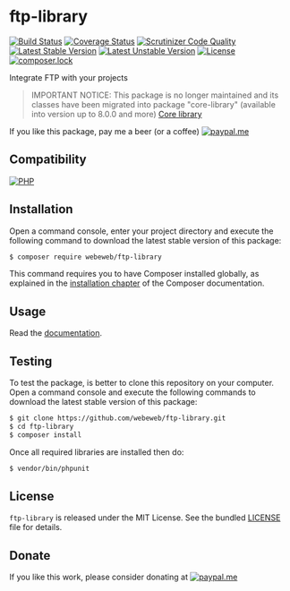 ftp-library
===========

[![Build Status](https://img.shields.io/github/workflow/status/webeweb/ftp-library/build?style=flat-square)](https://github.com/webeweb/ftp-library/actions)
[![Coverage Status](https://img.shields.io/coveralls/github/webeweb/ftp-library/master.svg?style=flat-square)](https://coveralls.io/github/webeweb/ftp-library?branch=master)
[![Scrutinizer Code Quality](https://img.shields.io/scrutinizer/quality/g/webeweb/ftp-library/master.svg?style=flat-square)](https://scrutinizer-ci.com/g/webeweb/ftp-library/?branch=master)
[![Latest Stable Version](https://img.shields.io/packagist/v/webeweb/ftp-library.svg?style=flat-square)](https://packagist.org/packages/webeweb/ftp-library)
[![Latest Unstable Version](https://img.shields.io/packagist/vpre/webeweb/ftp-library.svg?style=flat-square)](https://packagist.org/packages/webeweb/ftp-library)
[![License](https://img.shields.io/packagist/l/webeweb/ftp-library.svg?style=flat-square)](https://packagist.org/packages/webeweb/ftp-library)
[![composer.lock](https://img.shields.io/badge/.lock-uncommited-important.svg?style=flat-square)](https://packagist.org/packages/webeweb/ftp-library)

Integrate FTP with your projects

> IMPORTANT NOTICE: This package is no longer maintained and its classes have
> been migrated into package "core-library" (available into version up to 8.0.0
> and more) [Core library](https://github.com/webeweb/core-library/)

If you like this package, pay me a beer (or a coffee)
[![paypal.me](https://img.shields.io/badge/paypal.me-webeweb-0070ba.svg?style=flat-square&logo=paypal)](https://www.paypal.me/webeweb)

## Compatibility

[![PHP](https://img.shields.io/packagist/php-v/webeweb/ftp-library.svg?style=flat-square)](http://php.net)

## Installation

Open a command console, enter your project directory and execute the following
command to download the latest stable version of this package:

```bash
$ composer require webeweb/ftp-library
```

This command requires you to have Composer installed globally, as explained in
the [installation chapter](https://getcomposer.org/doc/00-intro.md) of the
Composer documentation.

## Usage

Read the [documentation](doc/index.md).

## Testing

To test the package, is better to clone this repository on your computer.
Open a command console and execute the following commands to download the latest
stable version of this package:

```bash
$ git clone https://github.com/webeweb/ftp-library.git
$ cd ftp-library
$ composer install
```

Once all required libraries are installed then do:

```bash
$ vendor/bin/phpunit
```

## License

`ftp-library` is released under the MIT License. See the bundled [LICENSE](LICENSE)
file for details.

## Donate

If you like this work, please consider donating at
[![paypal.me](https://img.shields.io/badge/paypal.me-webeweb-0070ba.svg?style=flat-square&logo=paypal)](https://www.paypal.me/webeweb)
